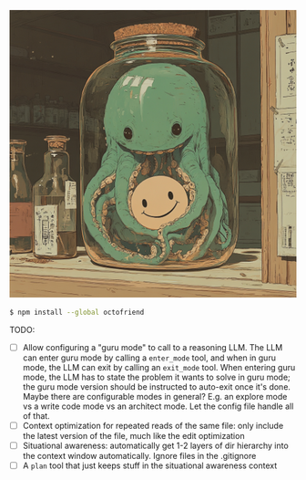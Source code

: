 ![octofriend](./octofriend.png)

```bash
$ npm install --global octofriend
```

TODO:

- [ ] Allow configuring a "guru mode" to call to a reasoning LLM. The LLM can
  enter guru mode by calling a `enter_mode` tool, and when in guru mode, the LLM
  can exit by calling an `exit_mode` tool. When entering guru mode, the
  LLM has to state the problem it wants to solve in guru mode; the guru mode
  version should be instructed to auto-exit once it's done. Maybe there are
  configurable modes in general? E.g. an explore mode vs a write code mode vs
  an architect mode. Let the config file handle all of that.
- [ ] Context optimization for repeated reads of the same file: only include
  the latest version of the file, much like the edit optimization
- [ ] Situational awareness: automatically get 1-2 layers of dir hierarchy into
  the context window automatically. Ignore files in the .gitignore
- [ ] A `plan` tool that just keeps stuff in the situational awareness context
